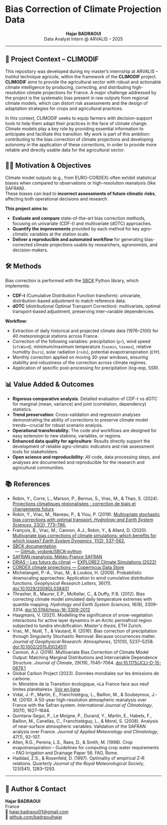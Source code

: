 # Bias Correction of Climate Projection Data

<p align="center">
  <b>Hajar BADRAOUI</b> <br>
  Data Analyst Intern @ ARVALIS – 2025
</p>

---

## 🌾 Project Context – CLIMODIF

This repository was developed during my master’s internship at ARVALIS – Institut technique agricole, within the framework of the **CLIMODIF** project.  
**CLIMODIF** aims to provide the agricultural sector with robust and actionable climate intelligence by producing, correcting, and distributing high-resolution climate projections for France.
A major challenge addressed by the project is the systematic bias present in raw outputs from regional climate models, which can distort risk assessments and the design of adaptation strategies for crops and agricultural practices.

In this context, CLIMODIF seeks to equip farmers with decision-support tools to help them adapt their practices in the face of climate change. Climate models play a key role by providing essential information to anticipate and facilitate this transition.
My work is part of this ambition: contributing to the bias correction of climate projections and developing autonomy in the application of these corrections, in order to provide more reliable and directly usable data for the agricultural sector.



## 🧑‍💻 Motivation & Objectives

Climate model outputs (e.g., from EURO-CORDEX) often exhibit statistical biases when compared to observations or high-resolution reanalysis (like SAFRAN).  
These biases can lead to **incorrect assessments of future climatic risks**, affecting both operational decisions and research.

**This project aims to:**
- **Evaluate and compare** state-of-the-art bias correction methods, focusing on univariate (CDF-t) and multivariate (dOTC) approaches.
- **Quantify the improvements** provided by each method for key agro-climatic variables at the station scale.
- **Deliver a reproducible and automated workflow** for generating bias-corrected climate projections usable by researchers, agronomists, and decision-makers.



## 🛠️ Methods

Bias correction is performed with the [SBCK](https://github.com/yrobink/SBCK) Python library, which implements:
- **CDF-t** (Cumulative Distribution Function transform): univariate, distribution-based adjustment to match reference data.
- **dOTC** (distributional Optimal Transport Correction): multivariate, optimal transport-based adjustment, preserving inter-variable dependencies.

**Workflow:**
- Extraction of daily historical and projected climate data (1976–2100) for 40 meteorological stations across France.
- Correction of the following variables: precipitation (`pr`), wind speed (`sfcWind`), minimum/maximum temperature (`tasmin`, `tasmax`), relative humidity (`hurs`), solar radiation (`rsds`), potential evapotranspiration (`ETP`).
- Monthly correction applied on moving 30-year windows, ensuring stability and robustness of the correction across climate regimes.
- Application of specific post-processing for precipitation (log-exp, SSR).



## 📊 Value Added & Outcomes

- **Rigorous comparative analysis**: Detailed evaluation of CDF-t vs dOTC for marginal (mean, variance) and joint (correlation, dependency) statistics.
- **Trend preservation**: Cross-validation and regression analyses demonstrating the ability of corrections to preserve climate model trends—crucial for robust scenario analysis.
- **Operational transferability**: The code and workflows are designed for easy extension to new stations, variables, or regions.
- **Enhanced data quality for agriculture**: Results directly support the development of reliable agro-climatic indicators and risk assessment tools for stakeholders.
- **Open science and reproducibility**: All code, data processing steps, and analyses are documented and reproducible for the research and agricultural communities.


## 📚 References

- Robin, Y., Corre, L., Marson, P., Bernus, S., Vrac, M., & Thao, S. (2024). [Projections climatiques régionalisées : correction de biais et changements futurs](https://doi.org/10.57745/KXRB5B)
- Robin, Y., Vrac, M., Naveau, P., & Yiou, P. (2019). [Multivariate stochastic bias corrections with optimal transport. *Hydrology and Earth System Sciences*, 23(2), 773–786.](https://hess.copernicus.org/articles/23/773/2019/)
- François, B., Vrac, M., Cannon, A.J., Robin, Y., & Allard, D. (2020). [Multivariate bias corrections of climate simulations: which benefits for which losses? *Earth System Dynamics*, 11(2), 537–562.](https://esd.copernicus.org/articles/11/537/2020/)
- [SBCK documentation](https://sbck.readthedocs.io/en/latest/)  
  &nbsp;&nbsp;— [GitHub: yrobink/SBCK-python](https://github.com/yrobink/SBCK-python)
- [SAFRAN reanalysis: Météo-France SAFRAN](https://opensource.umr-cnrm.fr/projects/safran)
- [DRIAS – Les futurs du climat](https://www.drias-climat.fr/commande) — [EXPLORE2 Climate Simulations (2022)](https://www.drias-climat.fr/accompagnement/sections/354)
- [CORDEX climate projections — Copernicus Data Store](https://cds.climate.copernicus.eu/datasets/projections-cordex-domains-single-levels)
- Michelangeli, P.-A., Vrac, M., & Loukos, H. (2009). Probabilistic downscaling approaches: Application to wind cumulative distribution functions. *Geophysical Research Letters*, 36(11). [doi:10.1029/2009GL038401](https://doi.org/10.1029/2009GL038401)
- Thrasher, B., Maurer, E.P., McKellar, C., & Duffy, P.B. (2012). Bias correcting climate model simulated daily temperature extremes with quantile mapping. *Hydrology and Earth System Sciences*, 16(9), 3309–3314. [doi:10.5194/hess-16-3309-2012](https://doi.org/10.5194/hess-16-3309-2012)
- Haagmans, V. (2021). Modelling the significance of snow-vegetation interactions for active layer dynamics in an Arctic permafrost region subjected to tundra shrubification. *Master's thesis*, ETH Zurich.
- Vrac, M., Noël, T., & Vautard, R. (2016). Bias correction of precipitation through Singularity Stochastic Removal: Because occurrences matter. *Journal of Geophysical Research: Atmospheres*, 121(10), 5237–5258. [doi:10.1002/2015JD024511](https://doi.org/10.1002/2015JD024511)
- Cannon, A.J. (2016). Multivariate Bias Correction of Climate Model Output: Matching Marginal Distributions and Intervariable Dependence Structure. *Journal of Climate*, 29(19), 7045–7064. [doi:10.1175/JCLI-D-15-0679.1](https://doi.org/10.1175/JCLI-D-15-0679.1)
- Global Carbon Project (2023). Données mondiales sur les émissions de carbone.  
  In: Ministère de la Transition écologique, «La France face aux neuf limites planétaires».
  [Voir en ligne](https://www.statistiques.developpement-durable.gouv.fr/edition-numerique/la-france-face-aux-neuf-limites-planetaires/4-changement-climatique)
- Vidal, J.-P., Martin, E., Franchistéguy, L., Baillon, M., & Soubeyroux, J.-M. (2010). A 50-year high-resolution atmospheric reanalysis over France with the Safran system. *International Journal of Climatology*, 30(11), 1627–1644.
- Quintana-Segui, P., Le Moigne, P., Durand, Y., Martin, E., Habets, F., Baillon, M., Canellas, C., Franchistéguy, L., & Morel, S. (2008). Analysis of near-surface atmospheric variables: Validation of the SAFRAN analysis over France. *Journal of Applied Meteorology and Climatology*, 47(1), 92–107.
- Allen, R.G., Pereira, L.S., Raes, D., & Smith, M. (1998). Crop evapotranspiration – Guidelines for computing crop water requirements – FAO Irrigation and Drainage Paper 56. FAO, Rome.
- Haddad, Z.S., & Rosenfeld, D. (1997). Optimality of empirical Z–R relations. *Quarterly Journal of the Royal Meteorological Society*, 123(541), 1283–1293.



---

## 👤 Author & Contact

**Hajar BADRAOUI**  
France   
📧 hajar.badraoui01@gmail.com  
🔗 [github.com/badraouihajar](https://github.com/badraouihajar)

